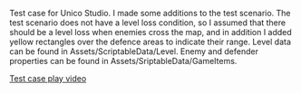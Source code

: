 Test case for Unico Studio.
I made some additions to the test scenario. The test scenario does not have a level loss condition, so I assumed that there should be a level loss when enemies cross the map, and in addition I added yellow rectangles over the defence areas to indicate their range.
Level data can be found in Assets/ScriptableData/Level.
Enemy and defender properties can be found in Assets/SriptableData/GameItems.

<a href="https://drive.google.com/file/d/1yasVlo6Ku-ZM_RWI2JqQ64P0UEE6GSrU/view?usp=sharing">Test case play video</a>
